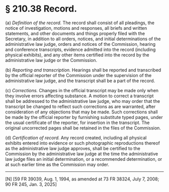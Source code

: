 # § 210.38   Record.

(a) *Definition of the record.* The record shall consist of all pleadings, the notice of investigation, motions and responses, all briefs and written statements, and other documents and things properly filed with the Secretary, in addition to all orders, notices, and initial determinations of the administrative law judge, orders and notices of the Commission, hearing and conference transcripts, evidence admitted into the record (including physical exhibits), and any other items certified into the record by the administrative law judge or the Commission.


(b) *Reporting and transcription.* Hearings shall be reported and transcribed by the official reporter of the Commission under the supervision of the administrative law judge, and the transcript shall be a part of the record. 


(c) *Corrections.* Changes in the official transcript may be made only when they involve errors affecting substance. A motion to correct a transcript shall be addressed to the administrative law judge, who may order that the transcript be changed to reflect such corrections as are warranted, after consideration of any objections that may be made. Such corrections shall be made by the official reporter by furnishing substitute typed pages, under the usual certificate of the reporter, for insertion in the transcript. The original uncorrected pages shall be retained in the files of the Commission.




(d) *Certification of record.* Any record created, including all physical exhibits entered into evidence or such photographic reproductions thereof as the administrative law judge approves, shall be certified to the Commission by the administrative law judge at the time the administrative law judge files an initial determination, or a recommended determination, or at such earlier time as the Commission may order.



---

[N] [59 FR 39039, Aug. 1, 1994, as amended at 73 FR 38324, July 7, 2008; 90 FR 245, Jan. 3, 2025]




